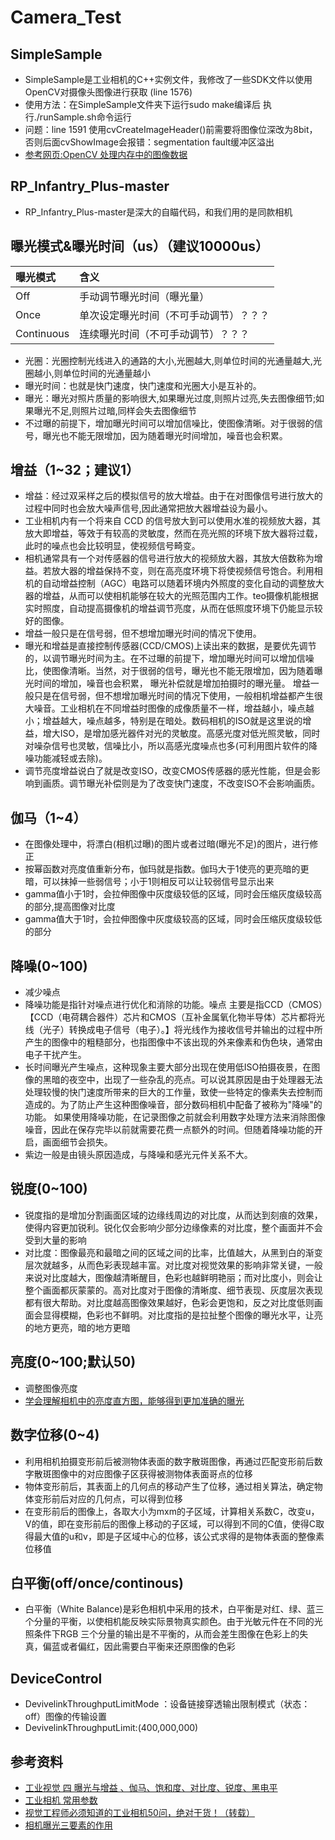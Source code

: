 # Camera_Test

## SimpleSample

- SimpleSample是工业相机的C++实例文件，我修改了一些SDK文件以使用OpenCV对摄像头图像进行获取 (line 1576)
- 使用方法：在SimpleSample文件夹下运行sudo make编译后 执行./runSample.sh命令运行
- 问题：line 1591 使用cvCreateImageHeader()前需要将图像位深改为8bit，否则后面cvShowImage会报错：segmentation fault缓冲区溢出
- [参考网页:OpenCV 处理内存中的图像数据](https://blog.csdn.net/b5w2p0/article/details/10973071)

## RP_Infantry_Plus-master

- RP_Infantry_Plus-master是深大的自瞄代码，和我们用的是同款相机

## 曝光模式&曝光时间（us）（建议10000us）

|曝光模式|含义|
|:-|:-|
|Off|手动调节曝光时间（曝光量）|
|Once|单次设定曝光时间（不可手动调节）？？？|
|Continuous|连续曝光时间（不可手动调节）？？？|

- 光圈：光圈控制光线进入的通路的大小,光圈越大,则单位时间的光通量越大,光圈越小,则单位时间的光通量越小
- 曝光时间：也就是快门速度，快门速度和光圈大小是互补的。
- 曝光：曝光对照片质量的影响很大,如果曝光过度,则照片过亮,失去图像细节;如果曝光不足,则照片过暗,同样会失去图像细节
- 不过曝的前提下，增加曝光时间可以增加信噪比，使图像清晰。对于很弱的信号，曝光也不能无限增加，因为随着曝光时间增加，噪音也会积累。

## 增益（1~32；建议1）

- 增益：经过双采样之后的模拟信号的放大增益。由于在对图像信号进行放大的过程中同时也会放大噪声信号,因此通常把放大器增益设为最小。
- 工业相机内有一个将来自 CCD 的信号放大到可以使用水准的视频放大器，其放大即增益，等效于有较高的灵敏度，然而在亮光照的环境下放大器将过载，此时的噪点也会比较明显，使视频信号畸变。
- 相机通常具有一个对传感器的信号进行放大的视频放大器，其放大倍数称为增益。若放大器的增益保持不变，则在高亮度环境下将使视频信号饱合。利用相机的自动增益控制（AGC）电路可以随着环境内外照度的变化自动的调整放大器的增益，从而可以使相机能够在较大的光照范围内工作。teo摄像机能根据实时照度，自动提高摄像机的增益调节亮度，从而在低照度环境下仍能显示较好的图像。
- 增益一般只是在信号弱，但不想增加曝光时间的情况下使用。
- 曝光和增益是直接控制传感器(CCD/CMOS)上读出来的数据，是要优先调节的，以调节曝光时间为主。在不过曝的前提下，增加曝光时间可以增加信噪比，使图像清晰。当然，对于很弱的信号，曝光也不能无限增加，因为随着曝光时间的增加，噪音也会积累， 曝光补偿就是增加拍摄时的曝光量。
增益一般只是在信号弱，但不想增加曝光时间的情况下使用，一般相机增益都产生很大噪音。工业相机在不同增益时图像的成像质量不一样，增益越小，噪点越小；增益越大，噪点越多，特别是在暗处。数码相机的ISO就是这里说的增益，增大ISO，是增加感光器件对光的灵敏度。高感光度对低光照灵敏，同时对噪杂信号也灵敏，信噪比小，所以高感光度噪点也多(可利用图片软件的降噪功能减轻或去除)。
- 调节亮度增益说白了就是改变ISO，改变CMOS传感器的感光性能，但是会影响到画质。调节曝光补偿则是为了改变快门速度，不改变ISO不会影响画质。

## 伽马（1~4）

- 在图像处理中，将漂白(相机过曝)的图片或者过暗(曝光不足)的图片，进行修正
- 按幂函数对亮度值重新分布，伽玛就是指数。伽玛大于1使亮的更亮暗的更暗，可以抹掉一些弱信号；小于1则相反可以让较弱信号显示出来
- gamma值小于1时，会拉伸图像中灰度级较低的区域，同时会压缩灰度级较高的部分,提高图像对比度
- gamma值大于1时，会拉伸图像中灰度级较高的区域，同时会压缩灰度级较低的部分

## 降噪(0~100)

- 减少噪点
- 降噪功能是指针对噪点进行优化和消除的功能。噪点 主要是指CCD（CMOS）【CCD（电荷耦合器件）芯片和CMOS（互补金属氧化物半导体）芯片都将光线（光子）转换成电子信号（电子）。】将光线作为接收信号并输出的过程中所产生的图像中的粗糙部分，也指图像中不该出现的外来像素和伪色块，通常由电子干扰产生。
- 长时间曝光产生噪点，这种现象主要大部分出现在使用低ISO拍摄夜景，在图像的黑暗的夜空中，出现了一些杂乱的亮点。可以说其原因是由于处理器无法处理较慢的快门速度所带来的巨大的工作量，致使一些特定的像素失去控制而造成的。为了防止产生这种图像噪音，部分数码相机中配备了被称为"降噪"的功能。
如果使用降噪功能，在记录图像之前就会利用数字处理方法来消除图像噪音，因此在保存完毕以前就需要花费一点额外的时间。但随着降噪功能的开启，画面细节会损失。
- 紫边一般是由镜头原因造成，与降噪和感光元件关系不大。

## 锐度(0~100)

- 锐度指的是增加分割画面区域的边缘线周边的对比度，从而达到刻痕的效果，使得内容更加锐利。锐化仅会影响少部分边缘像素的对比度，整个画面并不会受到大量的影响
- 对比度：图像最亮和最暗之间的区域之间的比率，比值越大，从黑到白的渐变层次就越多，从而色彩表现越丰富。对比度对视觉效果的影响非常关键，一般来说对比度越大，图像越清晰醒目，色彩也越鲜明艳丽；而对比度小，则会让整个画面都灰蒙蒙的。高对比度对于图像的清晰度、细节表现、灰度层次表现都有很大帮助。对比度越高图像效果越好，色彩会更饱和，反之对比度低则画面会显得模糊，色彩也不鲜明。对比度指的是拉扯整个图像的曝光水平，让亮的地方更亮，暗的地方更暗

## 亮度(0~100;默认50)

- 调整图像亮度
- [学会理解相机中的亮度直方图，能够得到更加准确的曝光](http://baijiahao.baidu.com/s?id=1596739433503109140&wfr=spider&for=pc)

## 数字位移(0~4)

- 利用相机拍摄变形前后被测物体表面的数字散斑图像，再通过匹配变形前后数字散斑图像中的对应图像子区获得被测物体表面哥点的位移
- 物体变形前后，其表面上的几何点的移动产生了位移，通过相关算法，确定物体变形前后对应的几何点，可以得到位移
- 在变形前后的图像上，各取大小为mxm的子区域，计算相关系数C，改变u，V的值，即在变形前后的图像上移动的子区域，可以得到不同的C值，使得C取得最大值的u和v，即是子区域中心的位移，该公式求得的是物体表面的整像素位移值

## 白平衡(off/once/continous)

- 白平衡（White Balance)是彩色相机中采用的技术，白平衡是对红、绿、蓝三个分量的平衡，以使相机能反映实际景物真实颜色。由于光敏元件在不同的光照条件下RGB 三个分量的输出是不平衡的，从而会差生图像在色彩上的失真，偏蓝或者偏红，因此需要白平衡来还原图像的色彩

## DeviceControl

- DevivelinkThroughputLimitMode ：设备链接穿透输出限制模式（状态：off）图像的传输设置
- DevivelinkThroughputLimit:(400,000,000)

## 参考资料

- [工业视觉 四 曝光与增益 、伽马、饱和度、对比度、锐度、黑电平](https://blog.csdn.net/qq_20848403/article/details/81198540)
- [工业相机 常用参数](https://blog.csdn.net/caojinpei123/article/details/100877401)
- [视觉工程师必须知道的工业相机50问，绝对干货！（转载）](https://www.cnblogs.com/fredliu/p/10030455.html)
- [相机曝光三要素的作用](http://ask.zol.com.cn/x/12708932.html)
